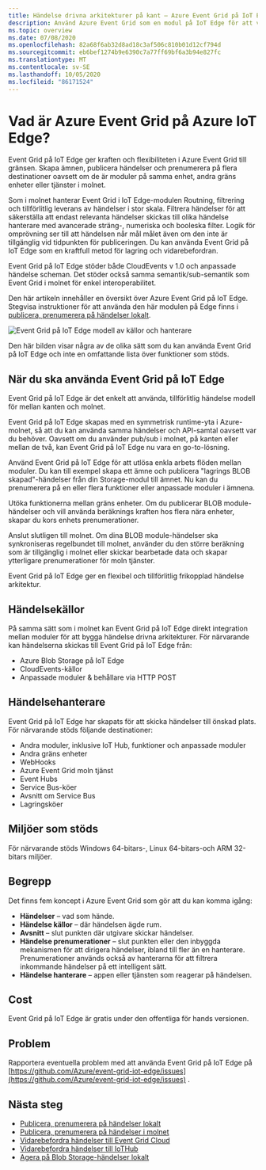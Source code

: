 ```yaml
---
title: Händelse drivna arkitekturer på kant – Azure Event Grid på IoT Edge
description: Använd Azure Event Grid som en modul på IoT Edge för att vidarebefordra händelser mellan moduler, gräns enheter och molnet.
ms.topic: overview
ms.date: 07/08/2020
ms.openlocfilehash: 82a68f6ab32d8ad18c3af506c810b01d12cf794d
ms.sourcegitcommit: eb6bef1274b9e6390c7a77ff69bf6a3b94e827fc
ms.translationtype: MT
ms.contentlocale: sv-SE
ms.lasthandoff: 10/05/2020
ms.locfileid: "86171524"
---
```

# <a name="what-is-azure-event-grid-on-azure-iot-edge"></a>Vad är Azure Event Grid på Azure IoT Edge?
Event Grid på IoT Edge ger kraften och flexibiliteten i Azure Event Grid till gränsen. Skapa ämnen, publicera händelser och prenumerera på flera destinationer oavsett om de är moduler på samma enhet, andra gräns enheter eller tjänster i molnet.

Som i molnet hanterar Event Grid i IoT Edge-modulen Routning, filtrering och tillförlitlig leverans av händelser i stor skala. Filtrera händelser för att säkerställa att endast relevanta händelser skickas till olika händelse hanterare med avancerade sträng-, numeriska och booleska filter. Logik för omprövning ser till att händelsen når mål målet även om den inte är tillgänglig vid tidpunkten för publiceringen. Du kan använda Event Grid på IoT Edge som en kraftfull metod för lagring och vidarebefordran.

Event Grid på IoT Edge stöder både CloudEvents v 1.0 och anpassade händelse scheman. Det stöder också samma semantik/sub-semantik som Event Grid i molnet för enkel interoperabilitet.

Den här artikeln innehåller en översikt över Azure Event Grid på IoT Edge. Stegvisa instruktioner för att använda den här modulen på Edge finns i [publicera, prenumerera på händelser lokalt](pub-sub-events-webhook-local.md). 

![Event Grid på IoT Edge modell av källor och hanterare](../media/edge-overview/functional-model.png)

Den här bilden visar några av de olika sätt som du kan använda Event Grid på IoT Edge och inte en omfattande lista över funktioner som stöds.

## <a name="when-to-use-event-grid-on-iot-edge"></a>När du ska använda Event Grid på IoT Edge

Event Grid på IoT Edge är det enkelt att använda, tillförlitlig händelse modell för mellan kanten och molnet.

Event Grid på IoT Edge skapas med en symmetrisk runtime-yta i Azure-molnet, så att du kan använda samma händelser och API-samtal oavsett var du behöver. Oavsett om du använder pub/sub i molnet, på kanten eller mellan de två, kan Event Grid på IoT Edge nu vara en go-to-lösning.

Använd Event Grid på IoT Edge för att utlösa enkla arbets flöden mellan moduler. Du kan till exempel skapa ett ämne och publicera "lagrings BLOB skapad"-händelser från din Storage-modul till ämnet. Nu kan du prenumerera på en eller flera funktioner eller anpassade moduler i ämnena.

Utöka funktionerna mellan gräns enheter. Om du publicerar BLOB module-händelser och vill använda beräknings kraften hos flera nära enheter, skapar du kors enhets prenumerationer.

Anslut slutligen till molnet. Om dina BLOB module-händelser ska synkroniseras regelbundet till molnet, använder du den större beräkning som är tillgänglig i molnet eller skickar bearbetade data och skapar ytterligare prenumerationer för moln tjänster.

Event Grid på IoT Edge ger en flexibel och tillförlitlig frikopplad händelse arkitektur.

## <a name="event-sources"></a>Händelsekällor

På samma sätt som i molnet kan Event Grid på IoT Edge direkt integration mellan moduler för att bygga händelse drivna arkitekturer. För närvarande kan händelserna skickas till Event Grid på IoT Edge från:

* Azure Blob Storage på IoT Edge
* CloudEvents-källor
* Anpassade moduler & behållare via HTTP POST

## <a name="event-handlers"></a>Händelsehanterare

Event Grid på IoT Edge har skapats för att skicka händelser till önskad plats. För närvarande stöds följande destinationer:

* Andra moduler, inklusive IoT Hub, funktioner och anpassade moduler
* Andra gräns enheter
* WebHooks
* Azure Event Grid moln tjänst
* Event Hubs
* Service Bus-köer
* Avsnitt om Service Bus
* Lagringsköer

## <a name="supported-environments"></a>Miljöer som stöds
För närvarande stöds Windows 64-bitars-, Linux 64-bitars-och ARM 32-bitars miljöer.

## <a name="concepts"></a>Begrepp

Det finns fem koncept i Azure Event Grid som gör att du kan komma igång:

* **Händelser** – vad som hände.
* **Händelse källor** – där händelsen ägde rum.
* **Avsnitt** – slut punkten där utgivare skickar händelser.
* **Händelse prenumerationer** – slut punkten eller den inbyggda mekanismen för att dirigera händelser, ibland till fler än en hanterare. Prenumerationer används också av hanterarna för att filtrera inkommande händelser på ett intelligent sätt.
* **Händelse hanterare** – appen eller tjänsten som reagerar på händelsen.

## <a name="cost"></a>Cost

Event Grid på IoT Edge är gratis under den offentliga för hands versionen.

## <a name="issues"></a>Problem
Rapportera eventuella problem med att använda Event Grid på IoT Edge på [https://github.com/Azure/event-grid-iot-edge/issues](https://github.com/Azure/event-grid-iot-edge/issues) .

## <a name="next-steps"></a>Nästa steg

* [Publicera, prenumerera på händelser lokalt](pub-sub-events-webhook-local.md)
* [Publicera, prenumerera på händelser i molnet](pub-sub-events-webhook-cloud.md)
* [Vidarebefordra händelser till Event Grid Cloud](forward-events-event-grid-cloud.md)
* [Vidarebefordra händelser till IoTHub](forward-events-iothub.md)
* [Agera på Blob Storage-händelser lokalt](react-blob-storage-events-locally.md)